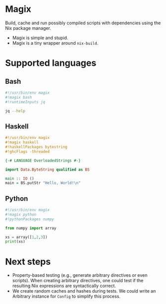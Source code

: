 
# Magix

Build, cache and run possibly compiled scripts with dependencies using the Nix
package manager.

-   Magix is simple and stupid.
-   Magix is a tiny wrapper around `nix-build`.


# Supported languages


## Bash

```bash
#!/usr/bin/env magix
#!magix bash
#!runtimeInputs jq

jq --help
```


## Haskell

```haskell
#!/usr/bin/env magix
#!magix haskell
#!haskellPackages bytestring
#!ghcFlags -threaded

{-# LANGUAGE OverloadedStrings #-}

import Data.ByteString qualified as BS

main :: IO ()
main = BS.putStr "Hello, World!\n"
```

## Python

```python
#!/usr/bin/env magix
#!magix python
#!pythonPackages numpy

from numpy import array

xs = array([1,2,3])
print(xs)
```

# Next steps

-   Property-based testing (e.g., generate arbitrary directives or even scripts).
    When creating arbitrary directives, one could test if the resulting
    Nix expressions are syntactically correct.
-   We create random caches and hashes during tests. We could write an Arbitrary
    instance for `Config` to simplify this process.

